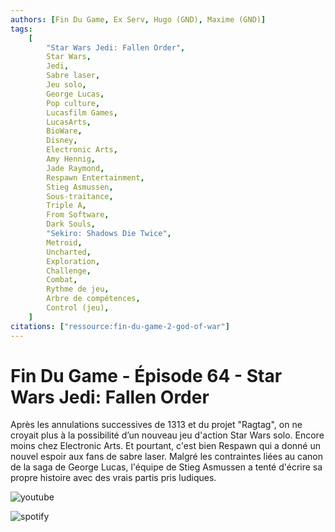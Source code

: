 ```yaml
---
authors: [Fin Du Game, Ex Serv, Hugo (GND), Maxime (GND)]
tags:
    [
        "Star Wars Jedi: Fallen Order",
        Star Wars,
        Jedi,
        Sabre laser,
        Jeu solo,
        George Lucas,
        Pop culture,
        Lucasfilm Games,
        LucasArts,
        BioWare,
        Disney,
        Electronic Arts,
        Amy Hennig,
        Jade Raymond,
        Respawn Entertainment,
        Stieg Asmussen,
        Sous-traitance,
        Triple A,
        From Software,
        Dark Souls,
        "Sekiro: Shadows Die Twice",
        Metroid,
        Uncharted,
        Exploration,
        Challenge,
        Combat,
        Rythme de jeu,
        Arbre de compétences,
        Control (jeu),
    ]
citations: ["ressource:fin-du-game-2-god-of-war"]
---
```


# Fin Du Game - Épisode 64 - Star Wars Jedi: Fallen Order

Après les annulations successives de 1313 et du projet "Ragtag", on ne croyait plus à la possibilité d’un nouveau jeu d'action Star Wars solo. Encore moins chez Electronic Arts.
Et pourtant, c'est bien Respawn qui a donné un nouvel espoir aux fans de sabre laser. Malgré les contraintes liées au canon de la saga de George Lucas, l'équipe de Stieg Asmussen a tenté d'écrire sa propre histoire avec des vrais partis pris ludiques.

![youtube](https://www.youtube.com/watch?v=n9JtcvEXIpQ)

![spotify](https://open.spotify.com/episode/0Zjruslq01gZqssiMhYtia)
